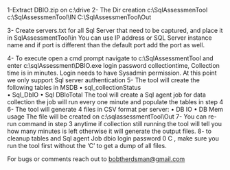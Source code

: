 1-Extract DBIO.zip on c:\drive 
2-	The Dir creation 
      c:\SqlAssessmenTool 
         c:\SqlAssessmenTool\IN
         C:\\SqlAssessmenTool\Out
 
3-	 Create servers.txt for all Sql Server that need to be captured, and place it in SqlAssessmentTool\in
You can use IP address or SQL Server instance name and if port is different than the default port add  the port as well.
  
4-	To execute  open a cmd prompt navigate to c:\SqlAssessmentTool  and enter 
 c:\sqlAssessment\DBIO.exe login password collectiontime, Collection time is in minutes. Login needs to have Sysadmin permission. At this point we only support Sql server authentication 
5-	The tool will create the following tables in MSDB
  •	sql_collectionStatus  
  •	Sql_DbIO
  •	Sql DBIoTotal
The tool will create a Sql agent job for data collection the job will run every one minute and populate the tables in step 4
6-	The tool will generate 4 files in CSV format per server:
•	DB IO 
•	DB Mem usage 
           The file will be created on c:\sqlassessmentTool\Out
7-	You can re-run command in step 3 anytime if collection still running the tool will tell you how many minutes is left otherwise it will generate the output files.
8-	 to cleanup tables and Sql agent Job dbio login password 0 C , make sure  you run the tool first without the ‘C’ to get a dump of all files.

For bugs or comments reach out to bobtherdsman@gmail.com
